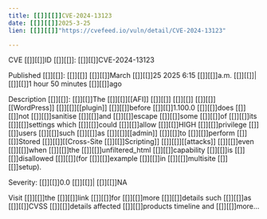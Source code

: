 ```yaml
---
title: [[]][[]]CVE-2024-13123
date: [[]][[]]2025-3-25
lien: [[]][[]]"https://cvefeed.io/vuln/detail/CVE-2024-13123"

---
```


CVE [[]][[]]ID [[]][[]]: [[]][[]]CVE-2024-13123

Published [[]][[]]: [[]][[]] [[]][[]]March [[]][[]]25
2025
6:15 [[]][[]]a.m. [[]][[]]| [[]][[]]1 hour
50 minutes [[]][[]]ago

Description [[]][[]]: [[]][[]]The [[]][[]][[AFI]] [[]][[]] [[]][[]] [[]][[]][[WordPress]] [[]][[]][[plugin]] [[]][[]]before [[]][[]]1.100.0 [[]][[]]does [[]][[]]not [[]][[]]sanitise [[]][[]]and [[]][[]]escape [[]][[]]some [[]][[]]of [[]][[]]its [[]][[]]settings
which [[]][[]]could [[]][[]]allow [[]][[]]HIGH [[]][[]]privilege [[]][[]]users [[]][[]]such [[]][[]]as [[]][[]][[admin]] [[]][[]]to [[]][[]]perform [[]][[]]Stored [[]][[]][[Cross-Site [[]][[]]Scripting]] [[]][[]][[attacks]] [[]][[]]even [[]][[]]when [[]][[]]the [[]][[]]unfiltered_html [[]][[]]capability [[]][[]]is [[]][[]]disallowed [[]][[]](for [[]][[]]example [[]][[]]in [[]][[]]multisite [[]][[]]setup).

Severity: [[]][[]]0.0 [[]][[]]| [[]][[]]NA

Visit [[]][[]]the [[]][[]]link [[]][[]]for [[]][[]]more [[]][[]]details
such [[]][[]]as [[]][[]]CVSS [[]][[]]details
affected [[]][[]]products
timeline
and [[]][[]]more...

